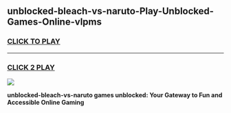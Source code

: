 
## unblocked-bleach-vs-naruto-Play-Unblocked-Games-Online-vlpms
<h3>
<a href="https://premium76.site?title=unblocked-bleach-vs-naruto&ref=25A">CLICK TO PLAY</a></h3>
<hr>

<h3>
<a href="https://premium76.site?title=unblocked-bleach-vs-naruto&ref=25A">CLICK 2 PLAY</a>
  
</h3>

<a href="https://premium76.site?title=unblocked-bleach-vs-naruto&ref=25A"><img src="https://clearcache.store/games.png"></a>


**unblocked-bleach-vs-naruto games unblocked: Your Gateway to Fun and Accessible Online Gaming**
